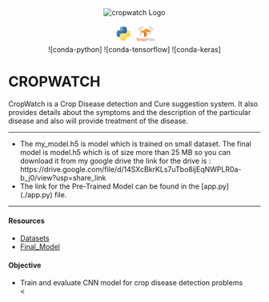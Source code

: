 <div align="center">
  <img width=400 height=400 src="static/CROPWATCH-1000x1000.png" alt="cropwatch Logo">
</div>
<p align="center">
<div align="center" width="100%">
<code><img height="40" src="https://raw.githubusercontent.com/github/explore/80688e429a7d4ef2fca1e82350fe8e3517d3494d/topics/python/python.png"></code>
<code><img height=40" src="https://raw.githubusercontent.com/github/explore/80688e429a7d4ef2fca1e82350fe8e3517d3494d/topics/tensorflow/tensorflow.png"></code>
</div>
<div align="center" width="100%">
![conda-python]
![conda-tensorflow]
![conda-keras]
</div>  


<h1>CROPWATCH</h1>
<p>CropWatch is a Crop Disease detection and Cure suggestion system. It also provides details about the symptoms and the description of the particular disease and also will provide treatment of the disease.</p>  
<hr>
<p>
  <ul>
    <li>The my_model.h5 is model which is trained on small dataset. The final model is model.h5 which is of size more than 25 MB so you can download it from my google drive the link for the drive is :<br> https://drive.google.com/file/d/14SXcBkrKLs7uTbo8ijEqNWPLR0a-b_j0/view?usp=share_link</li>
    <li>The link for the Pre-Trained Model can be found in the [app.py](./app.py) file.</li>
   </ul>
</p>
<hr>
<h4>Resources</h4>
<ul>
  <li><a href="https://www.kaggle.com/datasets/vipoooool/new-plant-diseases-dataset" target="_blank">Datasets</a></li>
  <li><a href="https://drive.google.com/file/d/14SXcBkrKLs7uTbo8ijEqNWPLR0a-b_j0/view?usp=share_link" target="_blank">Final_Model</a></li>
</ul>
<h4>Objective</h4>
<ul>
  <li>Train and evaluate CNN model for crop disease detection problems</li>
  <
